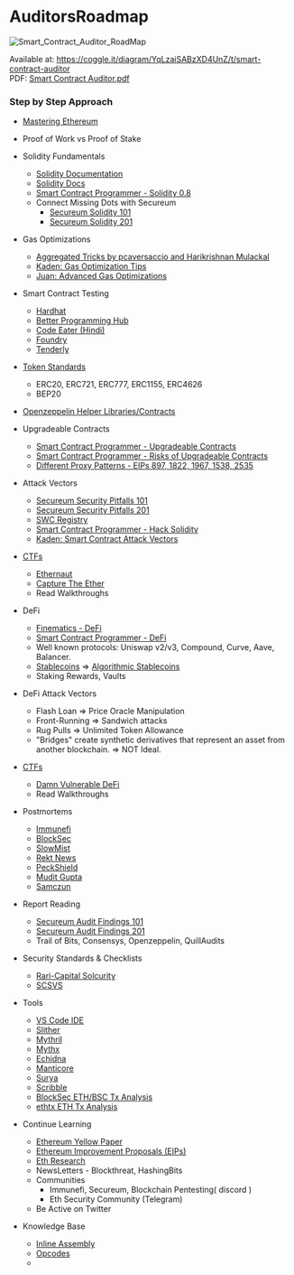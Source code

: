 # AuditorsRoadmap

![Smart_Contract_Auditor_RoadMap](https://user-images.githubusercontent.com/54918791/174233728-015bd233-1df9-49fb-a6a3-2af970d90b60.png)  


Available at: https://coggle.it/diagram/YqLzaiSABzXD4UnZ/t/smart-contract-auditor  
PDF: [Smart Contract Auditor.pdf](https://github.com/razzorsec/AuditorsRoadmap/files/8934042/Smart.Contract.Auditor.pdf)

### Step by Step Approach  

* [Mastering Ethereum](https://github.com/ethereumbook/ethereumbook)  
* Proof of Work vs Proof of Stake
* Solidity Fundamentals
  * [Solidity Documentation](https://docs.soliditylang.org/en/latest/)
  * [Solidity Docs](https://docs.soliditylang.org/en/v0.8.13/index.html)
  * [Smart Contract Programmer - Solidity 0.8](https://www.youtube.com/playlist?list=PLO5VPQH6OWdVQwpQfw9rZ67O6Pjfo6q-p)
  * Connect Missing Dots with Secureum
    * [Secureum Solidity 101](https://secureum.substack.com/p/solidity-101?s=r)
    * [Secureum Solidity 201](https://secureum.substack.com/p/solidity-201?s=r)

* Gas Optimizations
  * [Aggregated Tricks by pcaversaccio and Harikrishnan Mulackal](https://forum.openzeppelin.com/t/a-collection-of-gas-optimisation-tricks/19966/6)
  * [Kaden: Gas Optimization Tips](https://betterprogramming.pub/how-to-write-smart-contracts-that-optimize-gas-spent-on-ethereum-30b5e9c5db85)
  * [Juan: Advanced Gas Optimizations](https://dev.to/juanxavier/advanced-gas-optimizations-tips-for-solidity-1j2f)

* Smart Contract Testing
  * [Hardhat](https://hardhat.org/guides/waffle-testing.html)
  * [Better Programming Hub](https://betterprogramming.pub/the-complete-hands-on-hardhat-tutorial-9e23728fc8a4)
  * [Code Eater (Hindi)](https://www.youtube.com/watch?v=vuqhHOx6188&list=PLgPmWS2dQHW9mucRpDVe16j9Qn74ZXqcD&index=5)
  * [Foundry](https://github.com/foundry-rs/foundry)
  * [Tenderly](https://tenderly.co/)

* [Token Standards](https://ethereum.org/en/developers/docs/standards/tokens/)
  * ERC20, ERC721, ERC777, ERC1155, ERC4626
  * BEP20

* [Openzeppelin Helper Libraries/Contracts](https://github.com/OpenZeppelin/openzeppelin-contracts)

* Upgradeable Contracts
  * [Smart Contract Programmer - Upgradeable Contracts](https://www.youtube.com/watch?v=JgSj7IiE4jA&t=157s)
  * [Smart Contract Programmer - Risks of Upgradeable Contracts](https://www.youtube.com/watch?v=XmxfB5JOt1Q&t=3s)
  * [Different Proxy Patterns - EIPs 897, 1822, 1967, 1538, 2535](https://ethereum-blockchain-developer.com/110-upgrade-smart-contracts/00-project/)

* Attack Vectors
  * [Secureum Security Pitfalls 101](https://secureum.substack.com/p/security-pitfalls-and-best-practices-101?s=r)
  * [Secureum Security Pitfalls 201](https://secureum.substack.com/p/security-pitfalls-and-best-practices-201?s=r)
  * [SWC Registry](https://swcregistry.io/)
  * [Smart Contract Programmer - Hack Solidity](https://www.youtube.com/watch?v=4Mm3BCyHtDY&list=PLO5VPQH6OWdWsCgXJT9UuzgbC8SPvTRi5)
  * [Kaden: Smart Contract Attack Vectors](https://github.com/KadenZipfel/smart-contract-attack-vectors)

* [CTFs](https://github.com/blockthreat/blocksec-ctfs)
  * [Ethernaut](https://ethernaut.openzeppelin.com/)
  * [Capture The Ether](https://capturetheether.com/)
  * Read Walkthroughs

* DeFi
  * [Finematics - DeFi](https://www.youtube.com/watch?v=pWGLtjG-F5c&list=PLjrTIwaNiTwn39tg3sR_bPBWGHoznv47D)
  * [Smart Contract Programmer - DeFi](https://www.youtube.com/watch?v=qB2Ulx201wY&list=PLO5VPQH6OWdX-Rh7RonjZhOd9pb9zOnHW)
  * Well known protocols: Uniswap v2/v3, Compound, Curve, Aave, Balancer.
  * [Stablecoins](https://blog.chain.link/what-are-stablecoins/) => [Algorithmic Stablecoins](https://cointelegraph.com/altcoins-for-beginners/a-beginner-s-guide-on-algorithmic-stablecoins)
  * Staking Rewards, Vaults

* DeFi Attack Vectors
  * Flash Loan => Price Oracle Manipulation
  * Front-Running => Sandwich attacks
  * Rug Pulls => Unlimited Token Allowance
  * "Bridges" create synthetic derivatives that represent an asset from another blockchain. => NOT Ideal.

* [CTFs](https://github.com/blockthreat/blocksec-ctfs)  
  * [Damn Vulnerable DeFi](https://www.damnvulnerabledefi.xyz/)
  * Read Walkthroughs

* Postmortems
  * [Immunefi](https://medium.com/@immunefi)
  * [BlockSec](https://blocksecteam.medium.com/)
  * [SlowMist](https://slowmist.medium.com/)
  * [Rekt News](https://rekt.news/)
  * [PeckShield](https://twitter.com/peckshield)
  * [Mudit Gupta](https://twitter.com/mudit__gupta)
  * [Samczun](https://twitter.com/samczsun)

* Report Reading
  * [Secureum Audit Findings 101](https://secureum.substack.com/p/audit-findings-101?s=r)
  * [Secureum Audit Findings 201](https://secureum.substack.com/p/audit-findings-201?s=r)
  * Trail of Bits, Consensys, Openzeppelin, QuillAudits

* Security Standards & Checklists
  * [Rari-Capital Solcurity](https://github.com/Rari-Capital/solcurity)
  * [SCSVS](https://github.com/securing/SCSVS)

* Tools
  * [VS Code IDE](https://code.visualstudio.com/)
  * [Slither](https://github.com/crytic/slither)
  * [Mythril](https://github.com/ConsenSys/mythril)
  * [Mythx](https://mythx.io/)
  * [Echidna](https://github.com/crytic/echidna)
  * [Manticore](https://github.com/trailofbits/manticore)
  * [Surya](https://github.com/ConsenSys/surya)
  * [Scribble](https://github.com/ConsenSys/scribble)
  * [BlockSec ETH/BSC Tx Analysis](https://versatile.blocksecteam.com/tx) 
  * [ethtx ETH Tx Analysis](https://ethtx.info/)
  
* Continue Learning
  * [Ethereum Yellow Paper](https://github.com/ethereum/yellowpaper)
  * [Ethereum Improvement Proposals (EIPs)](https://eips.ethereum.org/)
  * [Eth Research](https://ethresear.ch/)
  * NewsLetters - Blockthreat, HashingBits
  * Communities
    * Immunefi, Secureum, Blockchain Pentesting( discord )  
    * Eth Security Community (Telegram)
  * Be Active on Twitter


* Knowledge Base
  * [Inline Assembly](https://docs.soliditylang.org/en/v0.8.13/assembly.html)
  * [Opcodes](https://www.ethervm.io/)
  * 
